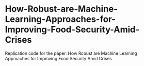 # How-Robust-are-Machine-Learning-Approaches-for-Improving-Food-Security-Amid-Crises
Replication code for the paper: How Robust are Machine Learning Approaches for Improving Food Security Amid Crises
